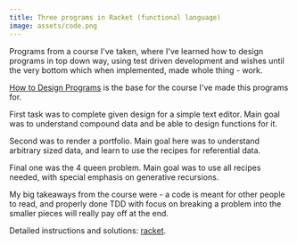 ```yaml
---
title: Three programs in Racket (functional language)
image: assets/code.png
---
```


Programs from a course I've taken, where I've learned how to design programs in top down way, using test driven development and wishes until the very bottom which when implemented, made whole thing - work.

[How to Design Programs](https://htdp.org/2020-5-6/Book/index.html) is the base for the course I've made this programs for.

First task was to complete given design for a simple text editor.
Main goal was to understand compound data and be able to design functions for it.

Second was to render a portfolio.
Main goal here was to understand arbitrary sized data, and learn to use the recipes for referential data.

Final one was the 4 queen problem.
Main goal was to use all recipes needed, with special emphasis on generative recursions.

My big takeaways from the course were - a code is meant for other people to read, and properly done TDD with focus on breaking a problem into the smaller pieces will really pay off at the end.


Detailed instructions and solutions: [racket](https://github.com/inesucrvenom/inesucrvenom.github.io/tree/master/projects/racket).

